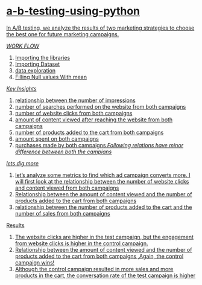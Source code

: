 # <u>a-b-testing-using-python

In A/B testing, we analyze the results of two marketing strategies to choose the best one for future marketing campaigns.

*WORK FLOW*
1. Importing the libraries
2. Importing Dataset
3. data exploration
4. Filling Null values With mean

*Key Insights*
1. relationship between the number of impressions
2. number of searches performed on the website from both campaigns
3. number of website clicks from both campaigns
4. amount of content viewed after reaching the website from both campaigns
5. number of products added to the cart from both campaigns
6. amount spent on both campaigns
7. purchases made by both campaigns
*Following relations have minor difference between both the campians*

<u>*lets dig more*
1. let’s analyze some metrics to find which ad campaign converts more. I will first look at the relationship between the number of website clicks and content viewed from both campaigns
2. Relationship between the amount of content viewed and the number of products added to the cart from both campaigns
3.  relationship between the number of products added to the cart and the number of sales from both campaigns

Results
1. The website clicks are higher in the test campaign, but the engagement from website clicks is higher in the control campaign.
2. Relationship between the amount of content viewed and the number of products added to the cart from both campaigns ,Again, the control campaign wins!
3. Although the control campaign resulted in more sales and more products in the cart, the conversation rate of the test campaign is higher
